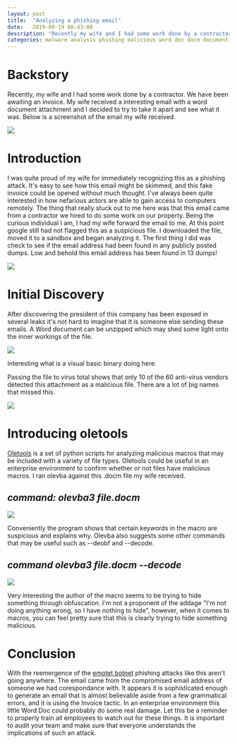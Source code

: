 ```yaml
---
layout: post
title:  "Analyzing a phishing email"
date:   2019-09-19 08:43:00
description: "Recently my wife and I had some work done by a contractor. We have been awaiting an invoice. My wife received a suspicious email with a word document attachment and i decided to try to take it apart and see what it was."
categories: malware analysis phishing malicious word doc docm document
---
```


Backstory
=========
Recently, my wife and I had some work done by a contractor. We have been awaiting an invoice. My wife received a interesting email with a word document attachment and I decided to try to take it apart and see what it was.
Below is a screenshot of the email my wife received.

<img src="https://werdinfosec.com/images/2019-09-19/image1.png" class="centered" />

Introduction
============

I was quite proud of my wife for immediately recognizing this as a phishing attack. It's easy to see how this email might be skimmed, and this fake invoice could be opened without much thought. 
I've always been quite interested in how nefarious actors are able to gain access to computers remotely.
The thing that really stuck out to me here was that this email came from a contractor we hired to do some work on our property. Being the curious individual I am, I had my wife forward the email to me.
At this point google still had not flagged this as a suspicious file. I downloaded the file, moved it to a sandbox and began analyzing it. 
The first thing I did was check to see if the email address had been found in any publicly posted dumps.
Low and behold this email address has been found in 13 dumps!

<img src="https://werdinfosec.com/images/2019-09-19/image2.png" class="centered" />  

Initial Discovery
=================

After discovering the president of this company has been exposed in several leaks it's not hard to imagine that it is someone else sending these emails. 
A Word document can be unzipped which may shed some light onto the inner workings of the file.

<img src="https://werdinfosec.com/images/2019-09-19/image3.png" class="centered" />

Interesting what is a visual basic binary doing here.

Passing the file to virus total shows that only 10 of the 60 anti-virus vendors detected this attachment as a malicious file.
There are a lot of big names that missed this.

<img src="https://werdinfosec.com/images/2019-09-19/image4.png" class="centered" />

Introducing oletools
====================

[Oletools] is a set of python scripts for analyzing malicious macros that may be included with a variety of file types.
Oletools could be useful in an enterprise environment to confirm whether or not files have malicious macros.
I ran olevba against this .docm file my wife received.

*command: olevba3 file.docm*
---------------------------
<img src="https://werdinfosec.com/images/2019-09-19/image5.png" class="centered" />

Conveniently the program shows that certain keywords in the macro are suspicious and explains why. Olevba also suggests some other commands that may be useful such as --deobf and --decode.

*command olevba3 file.docm --decode*
------------------------------------
<img src="https://werdinfosec.com/images/2019-09-19/image6.png" class="centered" />

Very interesting the author of the macro seems to be trying to hide something through obfuscation. I'm not a proponent of the addage "I'm not doing anything wrong, so I have nothing to hide", 
however, when it comes to macros, you can feel pretty sure that this is clearly trying to hide something malicious. 

Conclusion
==========

With the reemergence of the [emotet botnet] phishing attacks like this aren't going anywhere. The email came from the compromised email address of someone we had corespondance with.
It appears it is sophisticated enough to generate an email that is almost believable aside from a few grammatical errors, and it is using the Invoice tactic.
In an enterprise environment this little Word Doc could probably do some real damage. Let this be a reminder to properly train all employees to watch out for these things.
It is important to audit your team and make sure that everyone understands the implications of such an attack. 

[oletools]: https://github.com/decalage2/oletools/wiki/Install
[emotet botnet]: https://en.wikipedia.org/wiki/Emotet

